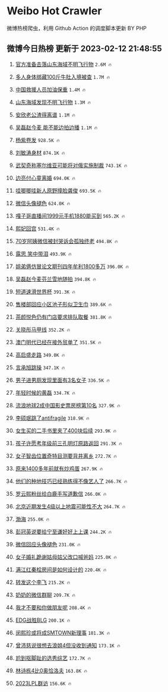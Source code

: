 # Weibo Hot Crawler 



微博热榜爬虫，利用 Github Action 的调度脚本更新 BY PHP 


## 微博今日热榜 更新于 2023-02-12 21:48:55 
1. [官方准备击落山东海域不明飞行物](https://s.weibo.com/weibo?q=%23%E5%AE%98%E6%96%B9%E5%87%86%E5%A4%87%E5%87%BB%E8%90%BD%E5%B1%B1%E4%B8%9C%E6%B5%B7%E5%9F%9F%E4%B8%8D%E6%98%8E%E9%A3%9E%E8%A1%8C%E7%89%A9%23&t=31&band_rank=1&Refer=top) `2.6M 🔥` 

1. [多人身体绑藏100斤牛肚入境被查](https://s.weibo.com/weibo?q=%23%E5%A4%9A%E4%BA%BA%E8%BA%AB%E4%BD%93%E7%BB%91%E8%97%8F100%E6%96%A4%E7%89%9B%E8%82%9A%E5%85%A5%E5%A2%83%E8%A2%AB%E6%9F%A5%23&t=31&band_rank=2&Refer=top) `1.7M 🔥` 

1. [中国救援人员加油保重](https://s.weibo.com/weibo?q=%23%E4%B8%AD%E5%9B%BD%E6%95%91%E6%8F%B4%E4%BA%BA%E5%91%98%E5%8A%A0%E6%B2%B9%E4%BF%9D%E9%87%8D%23&t=31&band_rank=3&Refer=top) `1.4M 🔥` 

1. [山东海域发现不明飞行物](https://s.weibo.com/weibo?q=%23%E5%B1%B1%E4%B8%9C%E6%B5%B7%E5%9F%9F%E5%8F%91%E7%8E%B0%E4%B8%8D%E6%98%8E%E9%A3%9E%E8%A1%8C%E7%89%A9%23&t=31&band_rank=4&Refer=top) `1.3M 🔥` 

1. [安欣老公渣得离谱](https://s.weibo.com/weibo?q=%23%E5%AE%89%E6%AC%A3%E8%80%81%E5%85%AC%E6%B8%A3%E5%BE%97%E7%A6%BB%E8%B0%B1%23&t=31&band_rank=5&Refer=top) `1.1M 🔥` 

1. [吴磊赵今麦 能不能边拍边播](https://s.weibo.com/weibo?q=%E5%90%B4%E7%A3%8A%E8%B5%B5%E4%BB%8A%E9%BA%A6%20%E8%83%BD%E4%B8%8D%E8%83%BD%E8%BE%B9%E6%8B%8D%E8%BE%B9%E6%92%AD&t=31&band_rank=6&Refer=top) `1.1M 🔥` 

1. [杨紫卷发](https://s.weibo.com/weibo?q=%23%E6%9D%A8%E7%B4%AB%E5%8D%B7%E5%8F%91%23&t=31&band_rank=7&Refer=top) `928.5K 🔥` 

1. [刘敏涛身材](https://s.weibo.com/weibo?q=%23%E5%88%98%E6%95%8F%E6%B6%9B%E8%BA%AB%E6%9D%90%23&t=31&band_rank=8&Refer=top) `874.1K 🔥` 

1. [武契奇称塞尔维亚可能将对俄实施制裁](https://s.weibo.com/weibo?q=%23%E6%AD%A6%E5%A5%91%E5%A5%87%E7%A7%B0%E5%A1%9E%E5%B0%94%E7%BB%B4%E4%BA%9A%E5%8F%AF%E8%83%BD%E5%B0%86%E5%AF%B9%E4%BF%84%E5%AE%9E%E6%96%BD%E5%88%B6%E8%A3%81%23&t=31&band_rank=9&Refer=top) `743.1K 🔥` 

1. [边亮付心童离婚](https://s.weibo.com/weibo?q=%23%E8%BE%B9%E4%BA%AE%E4%BB%98%E5%BF%83%E7%AB%A5%E7%A6%BB%E5%A9%9A%23&t=31&band_rank=10&Refer=top) `694.0K 🔥` 

1. [哇唧唧哇新人原野撞脸龚俊](https://s.weibo.com/weibo?q=%23%E5%93%87%E5%94%A7%E5%94%A7%E5%93%87%E6%96%B0%E4%BA%BA%E5%8E%9F%E9%87%8E%E6%92%9E%E8%84%B8%E9%BE%9A%E4%BF%8A%23&t=31&band_rank=11&Refer=top) `693.5K 🔥` 

1. [微信头像褪色](https://s.weibo.com/weibo?q=%23%E5%BE%AE%E4%BF%A1%E5%A4%B4%E5%83%8F%E8%A4%AA%E8%89%B2%23&t=31&band_rank=12&Refer=top) `624.0K 🔥` 

1. [嘎子哥直播间1999元手机1880能买到](https://s.weibo.com/weibo?q=%23%E5%98%8E%E5%AD%90%E5%93%A5%E7%9B%B4%E6%92%AD%E9%97%B41999%E5%85%83%E6%89%8B%E6%9C%BA1880%E8%83%BD%E4%B9%B0%E5%88%B0%23&t=31&band_rank=13&Refer=top) `565.2K 🔥` 

1. [熙妃回宫](https://s.weibo.com/weibo?q=%23%E7%86%99%E5%A6%83%E5%9B%9E%E5%AE%AB%23&t=31&band_rank=14&Refer=top) `531.4K 🔥` 

1. [70岁阿姨微信被封哭诉会孤独终老](https://s.weibo.com/weibo?q=%2370%E5%B2%81%E9%98%BF%E5%A7%A8%E5%BE%AE%E4%BF%A1%E8%A2%AB%E5%B0%81%E5%93%AD%E8%AF%89%E4%BC%9A%E5%AD%A4%E7%8B%AC%E7%BB%88%E8%80%81%23&t=31&band_rank=15&Refer=top) `494.8K 🔥` 

1. [露思 笑中带泪](https://s.weibo.com/weibo?q=%E9%9C%B2%E6%80%9D%20%E7%AC%91%E4%B8%AD%E5%B8%A6%E6%B3%AA&t=31&band_rank=16&Refer=top) `493.9K 🔥` 

1. [姐弟俩仿冒论文期刊四年牟利1800多万](https://s.weibo.com/weibo?q=%23%E5%A7%90%E5%BC%9F%E4%BF%A9%E4%BB%BF%E5%86%92%E8%AE%BA%E6%96%87%E6%9C%9F%E5%88%8A%E5%9B%9B%E5%B9%B4%E7%89%9F%E5%88%A91800%E5%A4%9A%E4%B8%87%23&t=31&band_rank=17&Refer=top) `396.0K 🔥` 

1. [吴磊赵今麦芬兰雪地随拍](https://s.weibo.com/weibo?q=%23%E5%90%B4%E7%A3%8A%E8%B5%B5%E4%BB%8A%E9%BA%A6%E8%8A%AC%E5%85%B0%E9%9B%AA%E5%9C%B0%E9%9A%8F%E6%8B%8D%23&t=31&band_rank=18&Refer=top) `394.8K 🔥` 

1. [短道速滑世界杯](https://s.weibo.com/weibo?q=%23%E7%9F%AD%E9%81%93%E9%80%9F%E6%BB%91%E4%B8%96%E7%95%8C%E6%9D%AF%23&t=31&band_rank=19&Refer=top) `391.3K 🔥` 

1. [售楼部回应小区池子形似卫生巾](https://s.weibo.com/weibo?q=%23%E5%94%AE%E6%A5%BC%E9%83%A8%E5%9B%9E%E5%BA%94%E5%B0%8F%E5%8C%BA%E6%B1%A0%E5%AD%90%E5%BD%A2%E4%BC%BC%E5%8D%AB%E7%94%9F%E5%B7%BE%23&t=31&band_rank=20&Refer=top) `389.6K 🔥` 

1. [茶颜悦色仍有门店要求排队取餐](https://s.weibo.com/weibo?q=%23%E8%8C%B6%E9%A2%9C%E6%82%A6%E8%89%B2%E4%BB%8D%E6%9C%89%E9%97%A8%E5%BA%97%E8%A6%81%E6%B1%82%E6%8E%92%E9%98%9F%E5%8F%96%E9%A4%90%23&t=31&band_rank=21&Refer=top) `381.8K 🔥` 

1. [关晓彤马甲线](https://s.weibo.com/weibo?q=%23%E5%85%B3%E6%99%93%E5%BD%A4%E9%A9%AC%E7%94%B2%E7%BA%BF%23&t=31&band_rank=22&Refer=top) `352.2K 🔥` 

1. [澳门明代已经在接外贸单了](https://s.weibo.com/weibo?q=%23%E6%BE%B3%E9%97%A8%E6%98%8E%E4%BB%A3%E5%B7%B2%E7%BB%8F%E5%9C%A8%E6%8E%A5%E5%A4%96%E8%B4%B8%E5%8D%95%E4%BA%86%23&t=31&band_rank=23&Refer=top) `351.5K 🔥` 

1. [高启盛走路](https://s.weibo.com/weibo?q=%23%E9%AB%98%E5%90%AF%E7%9B%9B%E8%B5%B0%E8%B7%AF%23&t=31&band_rank=24&Refer=top) `349.0K 🔥` 

1. [言承旭跳操](https://s.weibo.com/weibo?q=%E8%A8%80%E6%89%BF%E6%97%AD%E8%B7%B3%E6%93%8D&t=31&band_rank=25&Refer=top) `347.1K 🔥` 

1. [男子进男厕发现里面有3名女子](https://s.weibo.com/weibo?q=%23%E7%94%B7%E5%AD%90%E8%BF%9B%E7%94%B7%E5%8E%95%E5%8F%91%E7%8E%B0%E9%87%8C%E9%9D%A2%E6%9C%893%E5%90%8D%E5%A5%B3%E5%AD%90%23&t=31&band_rank=26&Refer=top) `336.5K 🔥` 

1. [年轻时候的黄磊](https://s.weibo.com/weibo?q=%23%E5%B9%B4%E8%BD%BB%E6%97%B6%E5%80%99%E7%9A%84%E9%BB%84%E7%A3%8A%23&t=31&band_rank=27&Refer=top) `334.7K 🔥` 

1. [流浪地球2成中国影史票房榜第10名](https://s.weibo.com/weibo?q=%23%E6%B5%81%E6%B5%AA%E5%9C%B0%E7%90%832%E6%88%90%E4%B8%AD%E5%9B%BD%E5%BD%B1%E5%8F%B2%E7%A5%A8%E6%88%BF%E6%A6%9C%E7%AC%AC10%E5%90%8D%23&t=31&band_rank=28&Refer=top) `327.9K 🔥` 

1. [李硕珉跳了antifragile](https://s.weibo.com/weibo?q=%23%E6%9D%8E%E7%A1%95%E7%8F%89%E8%B7%B3%E4%BA%86antifragile%23&t=31&band_rank=29&Refer=top) `318.9K 🔥` 

1. [女生买的二手书里夹了400块后续](https://s.weibo.com/weibo?q=%23%E5%A5%B3%E7%94%9F%E4%B9%B0%E7%9A%84%E4%BA%8C%E6%89%8B%E4%B9%A6%E9%87%8C%E5%A4%B9%E4%BA%86400%E5%9D%97%E5%90%8E%E7%BB%AD%23&t=31&band_rank=30&Refer=top) `293.9K 🔥` 

1. [孩子许愿考年级前三孔明灯原路返回](https://s.weibo.com/weibo?q=%23%E5%AD%A9%E5%AD%90%E8%AE%B8%E6%84%BF%E8%80%83%E5%B9%B4%E7%BA%A7%E5%89%8D%E4%B8%89%E5%AD%94%E6%98%8E%E7%81%AF%E5%8E%9F%E8%B7%AF%E8%BF%94%E5%9B%9E%23&t=31&band_rank=31&Refer=top) `291.3K 🔥` 

1. [女子智齿位置奇特目测要背井离乡](https://s.weibo.com/weibo?q=%23%E5%A5%B3%E5%AD%90%E6%99%BA%E9%BD%BF%E4%BD%8D%E7%BD%AE%E5%A5%87%E7%89%B9%E7%9B%AE%E6%B5%8B%E8%A6%81%E8%83%8C%E4%BA%95%E7%A6%BB%E4%B9%A1%23&t=31&band_rank=32&Refer=top) `272.7K 🔥` 

1. [原来1400多年前就有炒鸡蛋](https://s.weibo.com/weibo?q=%23%E5%8E%9F%E6%9D%A51400%E5%A4%9A%E5%B9%B4%E5%89%8D%E5%B0%B1%E6%9C%89%E7%82%92%E9%B8%A1%E8%9B%8B%23&t=31&band_rank=33&Refer=top) `267.9K 🔥` 

1. [他们的种地技巧已经熟练得不像艺人了](https://s.weibo.com/weibo?q=%23%E4%BB%96%E4%BB%AC%E7%9A%84%E7%A7%8D%E5%9C%B0%E6%8A%80%E5%B7%A7%E5%B7%B2%E7%BB%8F%E7%86%9F%E7%BB%83%E5%BE%97%E4%B8%8D%E5%83%8F%E8%89%BA%E4%BA%BA%E4%BA%86%23&t=31&band_rank=34&Refer=top) `266.7K 🔥` 

1. [罗云熙粉丝给白鹿手写道歉信](https://s.weibo.com/weibo?q=%23%E7%BD%97%E4%BA%91%E7%86%99%E7%B2%89%E4%B8%9D%E7%BB%99%E7%99%BD%E9%B9%BF%E6%89%8B%E5%86%99%E9%81%93%E6%AD%89%E4%BF%A1%23&t=31&band_rank=35&Refer=top) `266.0K 🔥` 

1. [北京近期发生4级以上地震可能性不大](https://s.weibo.com/weibo?q=%23%E5%8C%97%E4%BA%AC%E8%BF%91%E6%9C%9F%E5%8F%91%E7%94%9F4%E7%BA%A7%E4%BB%A5%E4%B8%8A%E5%9C%B0%E9%9C%87%E5%8F%AF%E8%83%BD%E6%80%A7%E4%B8%8D%E5%A4%A7%23&t=31&band_rank=36&Refer=top) `264.7K 🔥` 

1. [渤海](https://s.weibo.com/weibo?q=%23%E6%B8%A4%E6%B5%B7%23&t=31&band_rank=37&Refer=top) `255.0K 🔥` 

1. [彭冠英说要给宁至谦好好上上课](https://s.weibo.com/weibo?q=%23%E5%BD%AD%E5%86%A0%E8%8B%B1%E8%AF%B4%E8%A6%81%E7%BB%99%E5%AE%81%E8%87%B3%E8%B0%A6%E5%A5%BD%E5%A5%BD%E4%B8%8A%E4%B8%8A%E8%AF%BE%23&t=31&band_rank=38&Refer=top) `244.2K 🔥` 

1. [微信回应头像褪色](https://s.weibo.com/weibo?q=%23%E5%BE%AE%E4%BF%A1%E5%9B%9E%E5%BA%94%E5%A4%B4%E5%83%8F%E8%A4%AA%E8%89%B2%23&t=31&band_rank=39&Refer=top) `231.0K 🔥` 

1. [女子婚礼跪谢姑母姑父改口喊爸妈](https://s.weibo.com/weibo?q=%23%E5%A5%B3%E5%AD%90%E5%A9%9A%E7%A4%BC%E8%B7%AA%E8%B0%A2%E5%A7%91%E6%AF%8D%E5%A7%91%E7%88%B6%E6%94%B9%E5%8F%A3%E5%96%8A%E7%88%B8%E5%A6%88%23&t=31&band_rank=40&Refer=top) `225.0K 🔥` 

1. [满江红秦桧房间是如何设计的](https://s.weibo.com/weibo?q=%23%E6%BB%A1%E6%B1%9F%E7%BA%A2%E7%A7%A6%E6%A1%A7%E6%88%BF%E9%97%B4%E6%98%AF%E5%A6%82%E4%BD%95%E8%AE%BE%E8%AE%A1%E7%9A%84%23&t=31&band_rank=41&Refer=top) `220.4K 🔥` 

1. [转发这个李飞](https://s.weibo.com/weibo?q=%23%E8%BD%AC%E5%8F%91%E8%BF%99%E4%B8%AA%E6%9D%8E%E9%A3%9E%23&t=31&band_rank=42&Refer=top) `215.2K 🔥` 

1. [奶奶的微信群聊](https://s.weibo.com/weibo?q=%23%E5%A5%B6%E5%A5%B6%E7%9A%84%E5%BE%AE%E4%BF%A1%E7%BE%A4%E8%81%8A%23&t=31&band_rank=43&Refer=top) `209.7K 🔥` 

1. [我才不要和你做朋友呢](https://s.weibo.com/weibo?q=%E6%88%91%E6%89%8D%E4%B8%8D%E8%A6%81%E5%92%8C%E4%BD%A0%E5%81%9A%E6%9C%8B%E5%8F%8B%E5%91%A2&t=31&band_rank=44&Refer=top) `208.4K 🔥` 

1. [EDG战胜BLG](https://s.weibo.com/weibo?q=%23EDG%E6%88%98%E8%83%9CBLG%23&t=31&band_rank=45&Refer=top) `200.1K 🔥` 

1. [闵熙珍或将成SMTOWN新理事](https://s.weibo.com/weibo?q=%23%E9%97%B5%E7%86%99%E7%8F%8D%E6%88%96%E5%B0%86%E6%88%90SMTOWN%E6%96%B0%E7%90%86%E4%BA%8B%23&t=31&band_rank=46&Refer=top) `181.3K 🔥` 

1. [曾沛慈说很想去浪姐4但没收到通知](https://s.weibo.com/weibo?q=%23%E6%9B%BE%E6%B2%9B%E6%85%88%E8%AF%B4%E5%BE%88%E6%83%B3%E5%8E%BB%E6%B5%AA%E5%A7%904%E4%BD%86%E6%B2%A1%E6%94%B6%E5%88%B0%E9%80%9A%E7%9F%A5%23&t=31&band_rank=47&Refer=top) `173.1K 🔥` 

1. [尬到抠脚趾的选秀综艺](https://s.weibo.com/weibo?q=%23%E5%B0%AC%E5%88%B0%E6%8A%A0%E8%84%9A%E8%B6%BE%E7%9A%84%E9%80%89%E7%A7%80%E7%BB%BC%E8%89%BA%23&t=31&band_rank=48&Refer=top) `172.7K 🔥` 

1. [林诗栋4比0奥恰洛夫](https://s.weibo.com/weibo?q=%23%E6%9E%97%E8%AF%97%E6%A0%8B4%E6%AF%940%E5%A5%A5%E6%81%B0%E6%B4%9B%E5%A4%AB%23&t=31&band_rank=49&Refer=top) `163.8K 🔥` 

1. [2023LPL群访](https://s.weibo.com/weibo?q=%232023LPL%E7%BE%A4%E8%AE%BF%23&t=31&band_rank=50&Refer=top) `156.6K 🔥` 

